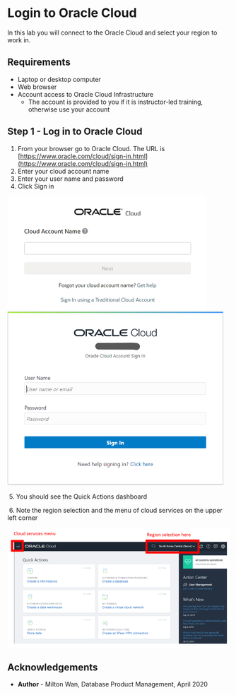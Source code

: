 # Login to Oracle Cloud #

In this lab you will connect to the Oracle Cloud and select your region to work in.



## Requirements ##

- Laptop or desktop computer
- Web browser
- Account access to Oracle Cloud Infrastructure
  - The account is provided to you if it is instructor-led training, otherwise use your account 

## Step 1 - Log in to Oracle Cloud ##

1. From your browser go to Oracle Cloud. The URL is [https://www.oracle.com/cloud/sign-in.html](https://www.oracle.com/cloud/sign-in.html)
2. Enter your cloud account name
3. Enter your user name and password
4. Click Sign in

<img src="../images/cloud-sign-in.png" style="zoom:50%;" />

<img src="../images/username-signin.png" style="zoom:50%;" />



​	5. You should see the Quick Actions dashboard

​	6. Note the region selection and the menu of cloud services on the upper left corner

![](../images/menu-and-region-selection.png)



## Acknowledgements ##

- **Author** - Milton Wan, Database Product Management, April 2020

